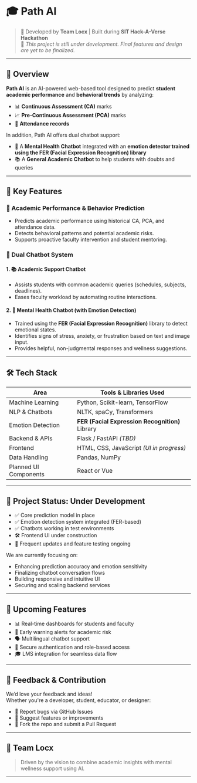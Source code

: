 # 🎓 Path AI

> 🚧 Developed by **Team Locx** | Built during **SIT Hack-A-Verse Hackathon**  
> 🔄 *This project is still under development. Final features and design are yet to be finalized.*

---

## 📌 Overview

**Path AI** is an AI-powered web-based tool designed to predict **student academic performance** and **behavioral trends** by analyzing:
- 📊 **Continuous Assessment (CA)** marks  
- 📈 **Pre-Continuous Assessment (PCA)** marks  
- 📅 **Attendance records**

In addition, Path AI offers dual chatbot support:
- 🧠 A **Mental Health Chatbot** integrated with an **emotion detector trained using the FER (Facial Expression Recognition) library**
- 📚 A **General Academic Chatbot** to help students with doubts and queries

---

## 🌟 Key Features

### 🎯 Academic Performance & Behavior Prediction
- Predicts academic performance using historical CA, PCA, and attendance data.
- Detects behavioral patterns and potential academic risks.
- Supports proactive faculty intervention and student mentoring.

### 🤖 Dual Chatbot System

#### 1. 📚 Academic Support Chatbot
- Assists students with common academic queries (schedules, subjects, deadlines).
- Eases faculty workload by automating routine interactions.

#### 2. 🧠 Mental Health Chatbot (with Emotion Detection)
- Trained using the **FER (Facial Expression Recognition)** library to detect emotional states.
- Identifies signs of stress, anxiety, or frustration based on text and image input.
- Provides helpful, non-judgmental responses and wellness suggestions.

---

## 🛠️ Tech Stack

| Area                    | Tools & Libraries Used                                 |
|-------------------------|--------------------------------------------------------|
| Machine Learning        | Python, Scikit-learn, TensorFlow                       |
| NLP & Chatbots          | NLTK, spaCy, Transformers                              |
| Emotion Detection       | **FER (Facial Expression Recognition)** Library        |
| Backend & APIs          | Flask / FastAPI *(TBD)*                                |
| Frontend                | HTML, CSS, JavaScript *(UI in progress)*               |
| Data Handling           | Pandas, NumPy                                          |
| Planned UI Components   | React or Vue                                           |

---

## 🚧 Project Status: **Under Development**

- ✅ Core prediction model in place
- ✅ Emotion detection system integrated (FER-based)
- ✅ Chatbots working in test environments
- 🛠️ Frontend UI under construction
- 🔄 Frequent updates and feature testing ongoing

We are currently focusing on:
- Enhancing prediction accuracy and emotion sensitivity
- Finalizing chatbot conversation flows
- Building responsive and intuitive UI
- Securing and scaling backend services

---

## 🔮 Upcoming Features

- 📊 Real-time dashboards for students and faculty
- 🔔 Early warning alerts for academic risk
- 🗣️ Multilingual chatbot support
- 🔐 Secure authentication and role-based access
- 🎓 LMS integration for seamless data flow

---

## 🤝 Feedback & Contribution

We’d love your feedback and ideas!  
Whether you're a developer, student, educator, or designer:

- 🐞 Report bugs via GitHub Issues  
- 🌱 Suggest features or improvements  
- 🔧 Fork the repo and submit a Pull Request  

---

## 👥 Team Locx
  
> Driven by the vision to combine academic insights with mental wellness support using AI.

---


